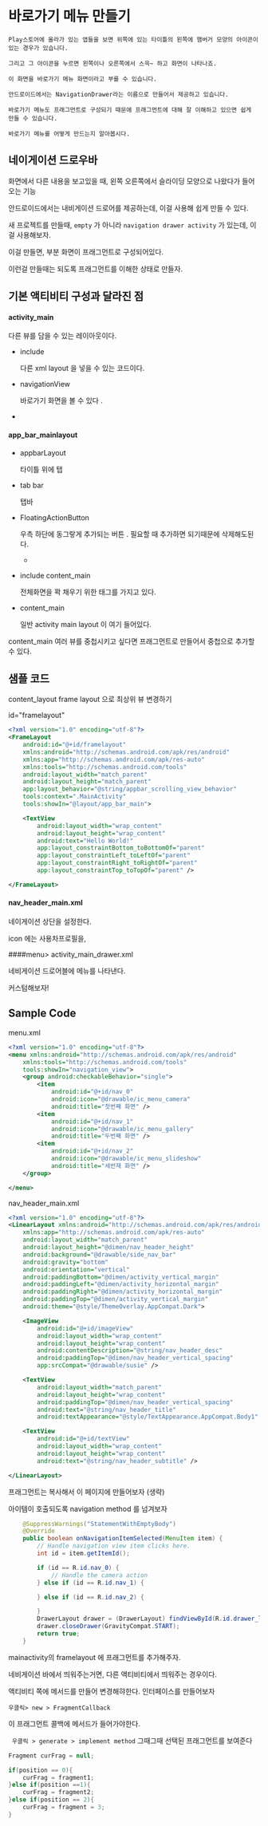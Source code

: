 # 바로가기 메뉴 만들기

```
Play스토어에 올라가 있는 앱들을 보면 위쪽에 있는 타이틀의 왼쪽에 햄버거 모양의 아이콘이 있는 경우가 있습니다.

그리고 그 아이콘을 누르면 왼쪽이나 오른쪽에서 스윽~ 하고 화면이 나타나죠.

이 화면을 바로가기 메뉴 화면이라고 부를 수 있습니다.

안드로이드에서는 NavigationDrawer라는 이름으로 만들어서 제공하고 있습니다.

바로가기 메뉴도 프래그먼트로 구성되기 때문에 프래그먼트에 대해 잘 이해하고 있으면 쉽게 만들 수 있습니다.

바로가기 메뉴를 어떻게 만드는지 알아봅시다.
```



## 네이게이션 드로우바 

화면에서 다른 내용을 보고있을 때, 왼쪽 오른쪽에서 슬라이딩 모양으로 나왔다가 들어오는 기능 

안드로이드에서는 내비게이션 드로어를 제공하는데, 이걸 사용해 쉽게 만들 수 있다.

새 프로젝트를 만들때, `empty` 가 아니라 `navigation drawer activity` 가 있는데, 이걸 사용해보자. 

이걸 만들면, 부분 화면이 프래그먼트로 구성되어있다. 

이런걸 만들때는 되도록 프래그먼트를 이해한 상태로 만들자. 



## 기본 액티비티 구성과 달라진 점 

#### activity_main

다른 뷰를 담을 수 있는 레이아웃이다. 

- include

  다른 xml layout 을 넣을 수 있는 코드이다. 

- navigationView 

  바로가기 화면을 볼 수 있다 .

- 

#### app_bar_mainlayout

- appbarLayout

  타이틀 위에 탭

- tab bar

  탭바

- FloatingActionButton

  우측 하단에 동그랗게 추가되는 버튼 . 필요할 때 추가하면 되기때문에 삭제해도된다. 

  -

- include content_main

  전체화면을 꽉 채우기 위한 태그를 가지고 있다.

- content_main

  일반 activity main layout 이 여기 들어있다.



content_main 여러 뷰를 중첩시키고 싶다면 프래그먼트로 만들어서 중첩으로 추가할 수 있다.



## 샘플 코드

content_layout frame layout 으로 최상위 뷰 변경하기

id="framelayout"

```xml
<?xml version="1.0" encoding="utf-8"?>
<FrameLayout
    android:id="@+id/framelayout"
    xmlns:android="http://schemas.android.com/apk/res/android"
    xmlns:app="http://schemas.android.com/apk/res-auto"
    xmlns:tools="http://schemas.android.com/tools"
    android:layout_width="match_parent"
    android:layout_height="match_parent"
    app:layout_behavior="@string/appbar_scrolling_view_behavior"
    tools:context=".MainActivity"
    tools:showIn="@layout/app_bar_main">

    <TextView
        android:layout_width="wrap_content"
        android:layout_height="wrap_content"
        android:text="Hello World!"
        app:layout_constraintBottom_toBottomOf="parent"
        app:layout_constraintLeft_toLeftOf="parent"
        app:layout_constraintRight_toRightOf="parent"
        app:layout_constraintTop_toTopOf="parent" />

</FrameLayout>
```

#### nav_header_main.xml

네이게이션 상단을 설정한다. 

icon 에는 사용차프로필을,



####menu> activity_main_drawer.xml

네비게이션 드로어블에 메뉴를 나타낸다.



커스텀해보자!

## Sample Code

menu.xml

```xml
<?xml version="1.0" encoding="utf-8"?>
<menu xmlns:android="http://schemas.android.com/apk/res/android"
    xmlns:tools="http://schemas.android.com/tools"
    tools:showIn="navigation_view">
    <group android:checkableBehavior="single">
        <item
            android:id="@+id/nav_0"
            android:icon="@drawable/ic_menu_camera"
            android:title="첫번째 화면" />
        <item
            android:id="@+id/nav_1"
            android:icon="@drawable/ic_menu_gallery"
            android:title="두번째 화면" />
        <item
            android:id="@+id/nav_2"
            android:icon="@drawable/ic_menu_slideshow"
            android:title="세번재 화면" />
    </group>

</menu>
```

nav_header_main.xml

```xml
<?xml version="1.0" encoding="utf-8"?>
<LinearLayout xmlns:android="http://schemas.android.com/apk/res/android"
    xmlns:app="http://schemas.android.com/apk/res-auto"
    android:layout_width="match_parent"
    android:layout_height="@dimen/nav_header_height"
    android:background="@drawable/side_nav_bar"
    android:gravity="bottom"
    android:orientation="vertical"
    android:paddingBottom="@dimen/activity_vertical_margin"
    android:paddingLeft="@dimen/activity_horizontal_margin"
    android:paddingRight="@dimen/activity_horizontal_margin"
    android:paddingTop="@dimen/activity_vertical_margin"
    android:theme="@style/ThemeOverlay.AppCompat.Dark">

    <ImageView
        android:id="@+id/imageView"
        android:layout_width="wrap_content"
        android:layout_height="wrap_content"
        android:contentDescription="@string/nav_header_desc"
        android:paddingTop="@dimen/nav_header_vertical_spacing"
        app:srcCompat="@drawable/susie" />

    <TextView
        android:layout_width="match_parent"
        android:layout_height="wrap_content"
        android:paddingTop="@dimen/nav_header_vertical_spacing"
        android:text="@string/nav_header_title"
        android:textAppearance="@style/TextAppearance.AppCompat.Body1" />

    <TextView
        android:id="@+id/textView"
        android:layout_width="wrap_content"
        android:layout_height="wrap_content"
        android:text="@string/nav_header_subtitle" />

</LinearLayout>

```

프래그먼트는 복사해서 이 페이지에 만들어보자 (생략)



아이템이 호출되도록 navigation method 를 넘겨보자

```java
    @SuppressWarnings("StatementWithEmptyBody")
    @Override
    public boolean onNavigationItemSelected(MenuItem item) {
        // Handle navigation view item clicks here.
        int id = item.getItemId();

        if (id == R.id.nav_0) {
            // Handle the camera action
        } else if (id == R.id.nav_1) {

        } else if (id == R.id.nav_2) {

        } 
        DrawerLayout drawer = (DrawerLayout) findViewById(R.id.drawer_layout);
        drawer.closeDrawer(GravityCompat.START);
        return true;
    }
```



mainactivity의 framelayout 에 프래그먼트를 추가해주자. 



네비게이션 바에서 띄워주는거면, 다른 액티비티에서 띄워주는 경우이다.

액티비티 쪽에 메서드를 만들어 변경해햐한다. 인터페이스를 만들어보자

`우클릭> new > FragmentCallback`

이 프래그먼트 콜백에 메서드가 들어가야한다. 

` 우클릭 > generate > implement method` 그때그때 선택된 프래그먼트를 보여준다

```java
Fragment curFrag = null;

if(position == 0){
    curFrag = fragment1;
}else if(position ==1){
    curFrag = fragment2;
}else if(position == 2){
    curFrag = fragment = 3;
}
```





